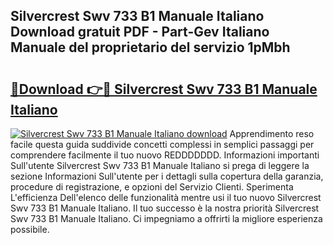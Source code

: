 ## Silvercrest Swv 733 B1 Manuale Italiano Download gratuit PDF - Part-Gev Italiano Manuale del proprietario del servizio 1pMbh

# <h2><a href="http://df9zmm7.blite.top/?on=Silvercrest+Swv+733+B1+Manuale+Italiano">🔗Download 👉🔴 Silvercrest Swv 733 B1 Manuale Italiano</a></h2>

[![Silvercrest Swv 733 B1 Manuale Italiano download](https://i.imgur.com/lujVjoI.png)](http://df9zmm7.blite.top/?on=Silvercrest+Swv+733+B1+Manuale+Italiano)
Apprendimento reso facile questa guida suddivide concetti complessi in semplici passaggi per comprendere facilmente il tuo nuovo REDDDDDDD. Informazioni importanti Sull'utente Silvercrest Swv 733 B1 Manuale Italiano si prega di leggere la sezione Informazioni Sull'utente per i dettagli sulla copertura della garanzia, procedure di registrazione, e opzioni del Servizio Clienti. Sperimenta L'efficienza Dell'elenco delle funzionalità mentre usi il tuo nuovo Silvercrest Swv 733 B1 Manuale Italiano. Il tuo successo è la nostra priorità Silvercrest Swv 733 B1 Manuale Italiano. Ci impegniamo a offrirti la migliore esperienza possibile.
